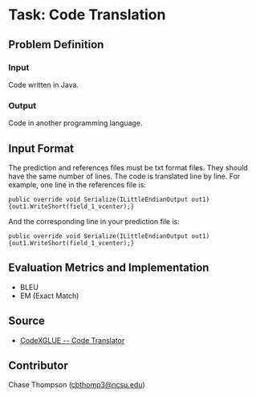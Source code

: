 # Task: Code Translation

## Problem Definition

### Input

Code written in Java.

### Output

Code in another programming language.

## Input Format

The prediction and references files must be txt format files. They should have the same number of lines. The code is translated line by line. For example, one line in the references file is:
```
public override void Serialize(ILittleEndianOutput out1){out1.WriteShort(field_1_vcenter);}
```

And the corresponding line in your prediction file is:
```
public override void Serialize(ILittleEndianOutput out1){out1.WriteShort(field_1_vcenter);}
```


## Evaluation Metrics and Implementation

- BLEU
- EM (Exact Match)

## Source

- [CodeXGLUE -- Code Translator](https://github.com/microsoft/CodeXGLUE/tree/main/Code-Code/code-to-code-trans/evaluator)

## Contributor

Chase Thompson (cbthomp3@ncsu.edu)